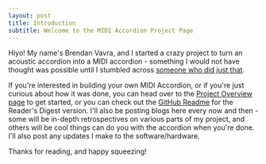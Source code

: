 ```yaml
---
layout: post
title: Introduction
subtitle: Welcome to the MIDI Accordion Project Page
---
```


Hiyo!  My name's Brendan Vavra, and I started a crazy project to turn an acoustic accordion into a MIDI accordion - something I would not have thought was possible until I stumbled across [someone who did just that](https://github.com/accordion-mega/AccordionMega/wiki/Accordion-Mega-story).

If you're interested in building your own MIDI Accordion, or if you're just curious about how it was done, you can head over to the [Project Overview page](/overview) to get started, or you can check out the [GitHub Readme](https://github.com/bvavra/MIDI_Accordion) for the Reader's Digest version.  I'll also be posting blogs here every now and then - some will be in-depth retrospectives on various parts of my project, and others will be cool things can do you with the accordion when you're done.  I'll also post any updates I make to the software/hardware.

Thanks for reading, and happy squeezing!